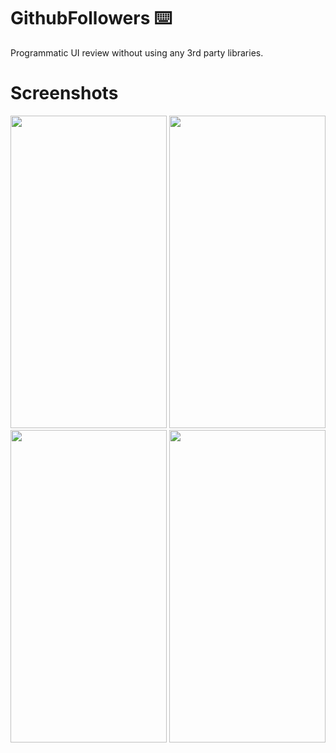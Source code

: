 # GithubFollowers ⌨️
Programmatic UI review without using any 3rd party libraries.

# Screenshots
<img src="https://user-images.githubusercontent.com/3236032/109266101-ec29af80-784a-11eb-827d-5512866ed6f2.png" width="250" height="500"> <img src="https://user-images.githubusercontent.com/3236032/109266109-ee8c0980-784a-11eb-835f-10c26fe00d84.png" width="250" height="500"> <img src="https://user-images.githubusercontent.com/3236032/109266113-f0ee6380-784a-11eb-8fbb-1372478750e0.png" width="250" height="500"> <img src="https://user-images.githubusercontent.com/3236032/109266118-f21f9080-784a-11eb-99b6-ec71539231ed.png" width="250" height="500">
